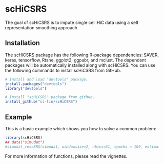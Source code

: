 
<!-- README.md is generated from README.Rmd. Please edit that file -->

# scHiCSRS

<!-- badges: start -->

<!-- badges: end -->

The goal of scHiCSRS is to impute single cell HiC data using a self
representation smoothing approach.

## Installation

The scHiCSRS package has the following R-package dependencies: SAVER,
keras, tensorflow, Rtsne, ggplot2, ggpubr, and mclust. The dependent
packages will be automatically installed along with scHiCSRS. You can
use the following commands to install scHiCSRS from GitHub.

``` r
# Install and load "devtools" package. 
install.packages("devtools")
library("devtools")

# Install "scHiCSRS" package from github.
install_github("sl-lin/scHiCSRS")
```

## Example

This is a basic example which shows you how to solve a common problem:

``` r
library(scHiCSRS)
## data("simudat")
#simudat_res=SRS(simudat, windowsize=2, nbins=61, epochs = 100, estimates.only = FALSE)
```

For more information of functions, please read the vignettes.
